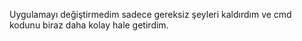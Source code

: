 Uygulamayı değiştirmedim sadece gereksiz şeyleri kaldırdım ve cmd kodunu biraz daha kolay hale getirdim.
